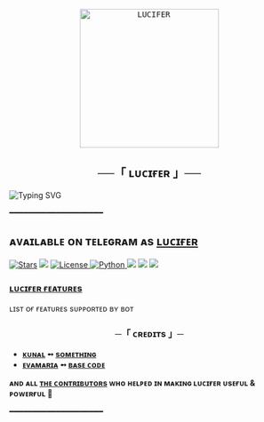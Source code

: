 
<p align="center">
    <a href="https://github.com/KDBotz/UrlShortner-AutoFilter-Bot">
        <kbd>
            <img width="250" src="https://telegra.ph/file/97b912ea5dc433afff1bc.jpg" alt="LUCIFER">
        </kbd>
    </a>
</p>

<h2 align="center">
  ──「 ʟᴜᴄɪғᴇʀ 」──
</h2>

![Typing SVG](https://readme-typing-svg.herokuapp.com/?lines=KD_BOTZ+MOVIE+SEARCH+BOT+!;CREATED+BY+KD_BOTZ+TEAM!;A+ADVANCE+BOT+WITH+COOL+FEATURES!)
</p>

 ━━━━━━━━━━━━━━━━━━━━
## ᴀᴠᴀɪʟᴀʙʟᴇ ᴏɴ ᴛᴇʟᴇɢʀᴀᴍ ᴀs [ʟᴜᴄɪғᴇʀ](t.me/filter_lucifer_bot)


<a href="https://github.com/kdbotz/UrlShortner-AutoFilter-Bot/stargazers"><img src="https://img.shields.io/github/stars/kdbotz/UrlShortner-AutoFilter-Bot?color=black&logo=github&logoColor=black&style=for-the-badge" alt="Stars" /></a>
<a href="https://github.com/kdbotz/UrlShortner-AutoFilter-Bot/network/members"> <img src="https://img.shields.io/github/forks/KDBotz/UrlShortner-AutoFilter-Bot?color=black&logo=github&logoColor=black&style=for-the-badge" /></a>
<a href="https://github.com/kdbotz/Lucifer/blob/master/LICENSE"> <img src="https://img.shields.io/badge/License- GPL 2.0 license -blueviolet?style=for-the-badge" alt="License" /> </a>
<a href="https://www.python.org/"> <img src="https://img.shields.io/badge/Written%20in-Python-skyblue?style=for-the-badge&logo=python" alt="Python" /> </a>
<a href="https://pypi.org/project/Pyrogram/"> <img src="https://img.shields.io/pypi/v/pyrogram?color=white&label=pyrogram&logo=python&logoColor=blue&style=for-the-badge" /></a>
<a href="https://github.com/kdbotz/UrlShortner-AutoFilter-Bot"> <img src="https://img.shields.io/github/repo-size/kdbotz/UrlShortner-AutoFilter-Bot?color=skyblue&logo=github&logoColor=blue&style=for-the-badge" /></a>
<a href="https://github.com/kdbotz/UrlShortner-AutoFilter-Bot/commits/kdbotz"> <img src="https://img.shields.io/github/last-commit/kdbotz/UrlShortner-AutoFilter-Bot?color=black&logo=github&logoColor=black&style=for-the-badge" /></a>



### [ʟᴜᴄɪғᴇʀ ғᴇᴀᴛᴜʀᴇs](https://github.com/KDBotz/LUCIFER/wiki#features) 
ʟɪsᴛ ᴏғ ғᴇᴀᴛᴜʀᴇs sᴜᴘᴘᴏʀᴛᴇᴅ ʙʏ ʙᴏᴛ


<h3 align="center">
    ─「 ᴄʀᴇᴅɪᴛs 」─
</h3>

- <b>[ᴋᴜɴᴀʟ](https://github.com/KDBOTZ)  ➻  [sᴏᴍᴇᴛʜɪɴɢ](https://github.com/KDBOTZ/UrlShortner-AutoFilter-Bot) </b>
- <b>[ᴇᴠᴀᴍᴀʀɪᴀ](https://github.com/EVAMARIATG)  ➻  [ʙᴀsᴇ ᴄᴏᴅᴇ](https://github.com/EVAMARIATG/EVAMARIA) </b>
 
<b>ᴀɴᴅ ᴀʟʟ [ᴛʜᴇ ᴄᴏɴᴛʀɪʙᴜᴛᴏʀs](https://github.com/KDBotz/UrlShortner-AutoFilter-Bot/graphs/contributors) ᴡʜᴏ ʜᴇʟᴩᴇᴅ ɪɴ ᴍᴀᴋɪɴɢ ʟᴜᴄɪғᴇʀ ᴜsᴇғᴜʟ & ᴩᴏᴡᴇʀғᴜʟ 🖤 </b>

━━━━━━━━━━━━━━━━━━━━

